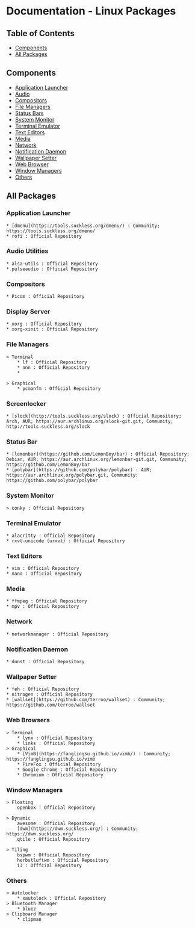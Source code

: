 # Documentation - Linux Packages

## Table of Contents
* [Components](#components)
* [All Packages](#all-packages)

## Components
* [Application Launcher](#application-launcher)
* [Audio](#audio-utilities)
* [Compositors](#compositors)
* [File Managers](#file-managers)
* [Status Bars](#status-bars)
* [System Monitor](#system-monitor)
* [Terminal Emulator](#terminal-emulator)
* [Text Editors](#text-editors)
* [Media](#media)
* [Network](#network)
* [Notification Daemon](#notification-daemon)
* [Wallpaper Setter](#wallpaper-setter)
* [Web Browser](#web-browser)
* [Window Managers](#window-managers)
* [Others](#others)

## All Packages

### Application Launcher
	* [dmenu](https://tools.suckless.org/dmenu/) : Community; https://tools.suckless.org/dmenu/
	* rofi : Official Repository

### Audio Utilities
	* alsa-utils : Official Repository
	* pulseaudio : Official Repository

### Compositors
	* Picom : Official Repository

### Display Server
	* xorg : Official Repository
	* xorg-xinit : Official Repository

### File Managers
	> Terminal
		* lf : Official Repository
		* nnn : Official Repository
		* 

	> Graphical
		* pcmanfm : Official Repository

### Screenlocker
	* [slock](http://tools.suckless.org/slock) : Official Repository; Arch, AUR; https://aur.archlinux.org/slock-git.git, Community; http://tools.suckless.org/slock

### Status Bar
	* [lemonbar](https://github.com/LemonBoy/bar) : Official Repository; Debian, AUR; https://aur.archlinux.org/lemonbar-git.git, Community; https://github.com/LemonBoy/bar
	* [polybar](https://github.com/polybar/polybar) : AUR; https://aur.archlinux.org/polybar.git, Community; https://github.com/polybar/polybar

### System Monitor
	> conky : Official Repository

### Terminal Emulator
	* alacritty : Official Repository
	* rxvt-unicode (urxvt) : Official Repository

### Text Editors
	* vim : Official Repository
	* nano : Official Repository

### Media
	* ffmpeg : Official Repository
	* mpv : Official Repository

### Network
	* networkmanager : Official Repository

### Notification Daemon
	* dunst : Official Repository

### Wallpaper Setter
	* feh : Official Repository
	* nitrogen : Official Repository
	* [wallset](https://github.com/terroo/wallset) : Community; https://github.com/terroo/wallset

### Web Browsers
	> Terminal
		* lynx : Official Repository
		* links : Official Repository
	> Graphical
		* [VimB](https://fanglingsu.github.io/vimb/) : Community; https://fanglingsu.github.io/vimb
		* FireFox : Official Repository
		* Google Chrome : Official Repository
		* Chromium : Official Repository

### Window Managers
	> Floating
		openbox : Official Repository

	> Dynamic
		awesome : Official Repository
		[dwm](https://dwm.suckless.org/) : Community; https://dwm.suckless.org/
		qtile : Official Repository

	> Tiling
		bspwm : Official Repository
		herbstluftwm : Official Repository
		i3 : Offfcial Repository

### Others
	> Autolocker
		* xautolock : Official Repository
	> Bluetooth Manager
		* bluez
	> Clipboard Manager
		* clipman